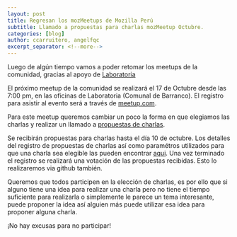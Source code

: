 ```yaml
---
layout: post
title: Regresan los mozMeetups de Mozilla Perú
subtitle: Llamado a propuestas para charlas mozMeetup Octubre.
categories: [blog]
author: ccarruitero, angelfqc
excerpt_separator: <!--more-->
---
```


Luego de algún tiempo vamos a poder retomar los meetups de la comunidad, gracias al apoyo de [Laboratoria](https://www.laboratoria.la/)

<!--more-->

El próximo meetup de la comunidad se realizará el 17 de Octubre desde las 7:00 pm, en las oficinas de Laboratoria (Comunal de Barranco). El registro para asistir al evento será a través de [meetup.com](https://www.meetup.com/es-ES/mozillaperu/events/255089605/).

Para este meetup queremos cambiar un poco la forma en que elegiamos las charlas y realizar un llamado a [propuestas de charlas](https://github.com/mozillaperu/meetups/issues/new?template=tema-para-charla.md).

Se recibirán propuestas para charlas hasta el día 10 de octubre. Los detalles del registro de propuestas de charlas así como paramétros utilizados para que una charla sea elegible las pueden encontrar [aqui](https://github.com/mozillaperu/meetups/issues/1). Una vez terminado el registro se realizará una votación de las propuestas recibidas. Esto lo realizaremos via github también.

Queremos que todos participen en la elección de charlas, es por ello que si alguno tiene una idea para realizar una charla pero no tiene el tiempo suficiente para realizarla o simplemente le parece un tema interesante, puede proponer la idea así alguien más puede utilizar esa idea para proponer alguna charla.

<p class="h4">¡No hay excusas para no participar!</p>
